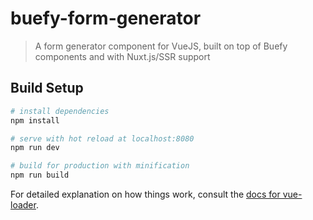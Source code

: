 # buefy-form-generator

> A form generator component for VueJS, built on top of Buefy components and with Nuxt.js/SSR support

## Build Setup

``` bash
# install dependencies
npm install

# serve with hot reload at localhost:8080
npm run dev

# build for production with minification
npm run build
```

For detailed explanation on how things work, consult the [docs for vue-loader](http://vuejs.github.io/vue-loader).
